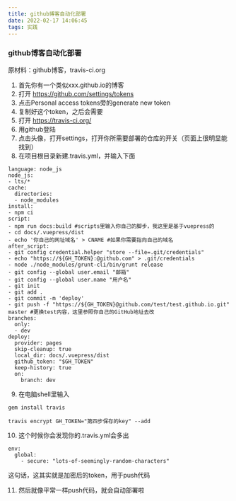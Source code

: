 ```yaml
---
title: github博客自动化部署
date: 2022-02-17 14:06:45
tags: 实践
---
```


### github博客自动化部署

原材料：github博客，travis-ci.org

1. 首先你有一个类似xxx.github.io的博客
2. 打开 https://github.com/settings/tokens
3. 点击Personal access tokens旁的generate new token
4. 复制好这个token，之后会需要
5. 打开 https://travis-ci.org/
6. 用github登陆
7. 点击头像，打开settings，打开你所需要部署的仓库的开关（页面上很明显能找到）
8. 在项目根目录新建.travis.yml，并输入下面
```
language: node_js
node_js:
- lts/*
cache:
  directories:
  - node_modules
install:
- npm ci
script:
- npm run docs:build #scripts里输入你自己的脚步，我这里是基于vuepress的
- cd docs/.vuepress/dist
- echo '你自己的网址域名' > CNAME #如果你需要指向自己的域名
after_script:
- git config credential.helper "store --file=.git/credentials"
- echo "https://${GH_TOKEN}:@github.com" > .git/credentials
- node ./node_modules/grunt-cli/bin/grunt release
- git config --global user.email "邮箱"
- git config --global user.name "用户名"
- git init
- git add .
- git commit -m 'deploy'
- git push -f "https://${GH_TOKEN}@github.com/test/test.github.io.git" master #更换test内容，这里参照你自己的GitHub地址去改
branches:
  only:
  - dev
deploy:
  provider: pages
  skip-cleanup: true
  local_dir: docs/.vuepress/dist
  github_token: "$GH_TOKEN"
  keep-history: true
  on:
    branch: dev

```
9. 在电脑shell里输入
```
gem install travis

travis encrypt GH_TOKEN="第四步保存的key" --add
```
10. 这个时候你会发现你的.travis.yml会多出
```
env:
  global:
    - secure: "lots-of-seemingly-random-characters"
```
这句话，这其实就是加密后的token，用于push代码

11. 然后就像平常一样push代码，就会自动部署啦